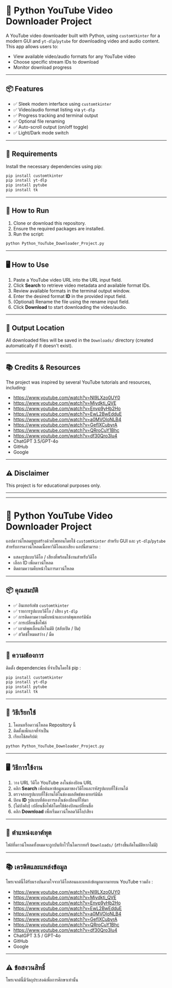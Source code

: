 # 🎥 Python YouTube Video Downloader Project

A YouTube video downloader built with Python, using `customtkinter` for a modern GUI and `yt-dlp`/`pytube` for downloading video and audio content. This app allows users to:

- View available video/audio formats for any YouTube video
- Choose specific stream IDs to download
- Monitor download progress

---

## 📦 Features

- ✅ Sleek modern interface using `customtkinter`
- ✅ Video/audio format listing via `yt-dlp`
- ✅ Progress tracking and terminal output
- ✅ Optional file renaming
- ✅ Auto-scroll output (on/off toggle)
- ✅ Light/Dark mode switch

---

## 🔧 Requirements

Install the necessary dependencies using pip:

```bash
pip install customtkinter
pip install yt-dlp
pip install pytube
pip install tk
````

---

## 🚀 How to Run

1. Clone or download this repository.
2. Ensure the required packages are installed.
3. Run the script:

```bash
python Python_YouTube_Downloader_Project.py
```

---

## 🖥️ How to Use

1. Paste a YouTube video URL into the URL input field.
2. Click **Search** to retrieve video metadata and available format IDs.
3. Review available formats in the terminal output window.
4. Enter the desired format **ID** in the provided input field.
5. (Optional) Rename the file using the rename input field.
6. Click **Download** to start downloading the video/audio.

---

## 📁 Output Location

All downloaded files will be saved in the `Downloads/` directory (created automatically if it doesn't exist).

---

## 📚 Credits & Resources

The project was inspired by several YouTube tutorials and resources, including:

* https://www.youtube.com/watch?v=NI9LXzo0UY0
* https://www.youtube.com/watch?v=Miydkti_QVE
* https://www.youtube.com/watch?v=Envp9yHb2Ho
* https://www.youtube.com/watch?v=EwL2BwEdduE
* https://www.youtube.com/watch?v=a0MVOloNLB4
* https://www.youtube.com/watch?v=GeflXCubyrA
* https://www.youtube.com/watch?v=QRroCuY1Bhc
* https://www.youtube.com/watch?v=df30Qro3Iu4
* ChatGPT 3.5/GPT-4o
* GitHub
* Google

---

## ⚠️ Disclaimer

This project is for educational purposes only.

---
---

# 🎥 Python YouTube Video Downloader Project

แอปดาวน์โหลดยูทูบสร้างด้วยไพทอนโดยใช้ `customtkinter` สำหรับ GUI และ `yt-dlp`/`pytube` สำหรับการดาวน์โหลดเนื้อหาวิดีโอและเสียง แอปนี้สามารถ :

- แสดงรูปแบบวิดีโอ / เสียงที่พร้อมใช้งานสำหรับวิดีโอ
- เลือก ID เพื่อดาวน์โหลด
- ติดตามความคืบหน้าในการดาวน์โหลด

---

## 📦 คุณสมบัติ

- ✅ อินเทอร์เฟซ `customtkinter`
- ✅ รายการรูปแบบวิดีโอ / เสียง `yt-dlp`
- ✅ การติดตามความคืบหน้าและเอาต์พุตเทอร์มินัล
- ✅ การเปลี่ยนชื่อไฟล์
- ✅ เอาต์พุตเลื่อนอัตโนมัติ (สลับเปิด / ปิด)
- ✅ สวิตช์โหมดสว่าง / มืด

---

## 🔧 ความต้องการ

ติดตั้ง dependencies ที่จำเป็นโดยใช้ pip :

```bash
pip install customtkinter
pip install yt-dlp
pip install pytube
pip install tk
````

---

## 🚀 วิธีเรียกใช้

1. โคลนหรือดาวน์โหลด Repository นี้
2. ติดตั้งแพ็กเกจที่จำเป็น
3. เรียกใช้สคริปต์:

```bash
python Python_YouTube_Downloader_Project.py
```

---

## 🖥️ วิธีการใช้งาน

1. วาง URL วิดีโอ YouTube ลงในช่องป้อน URL
2. คลิก **Search** เพื่อค้นหาข้อมูลเมตาของวิดีโอและรหัสรูปแบบที่ใช้งานได้
3. ตรวจสอบรูปแบบที่ใช้งานได้ในช่องผลลัพธ์ของเทอร์มินัล
4. ป้อน **ID** รูปแบบที่ต้องการลงในช่องป้อนที่ให้มา
5. (ไม่บังคับ) เปลี่ยนชื่อไฟล์โดยใช้ช่องป้อนเปลี่ยนชื่อ
6. คลิก **Download** เพื่อเริ่มดาวน์โหลดวิดีโอ/เสียง

---

## 📁 ตำแหน่งเอาต์พุต

ไฟล์ที่ดาวน์โหลดทั้งหมดจะถูกบันทึกไว้ในไดเรกทอรี `Downloads/` (สร้างขึ้นอัตโนมัติหากไม่มี)

---

## 📚 เครดิตและแหล่งข้อมูล

โพรเจกต์นี้ได้รับแรงบันดาลใจจากวิดีโอสอนและแหล่งข้อมูลมากมายบน YouTube รวมถึง :

* https://www.youtube.com/watch?v=NI9LXzo0UY0
* https://www.youtube.com/watch?v=Miydkti_QVE
* https://www.youtube.com/watch?v=Envp9yHb2Ho
* https://www.youtube.com/watch?v=EwL2BwEdduE
* https://www.youtube.com/watch?v=a0MVOloNLB4
* https://www.youtube.com/watch?v=GeflXCubyrA
* https://www.youtube.com/watch?v=QRroCuY1Bhc
* https://www.youtube.com/watch?v=df30Qro3Iu4
* ChatGPT 3.5 / GPT-4o
* GitHub
* Google

---

## ⚠️ ข้อสงวนสิทธิ์

โพรเจกต์นี้มีวัตถุประสงค์เพื่อการศึกษาเท่านั้น
